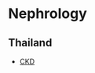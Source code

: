 # Nephrology

## Thailand
* [CKD](https://www.nephrothai.org/%e0%b8%84%e0%b8%b3%e0%b9%81%e0%b8%99%e0%b8%b0%e0%b8%99%e0%b8%b3%e0%b8%aa%e0%b8%b3%e0%b8%ab%e0%b8%a3%e0%b8%b1%e0%b8%9a%e0%b8%81%e0%b8%b2%e0%b8%a3%e0%b8%94%e0%b8%b9%e0%b9%81%e0%b8%a5%e0%b8%9c%e0%b8%b9-2/)